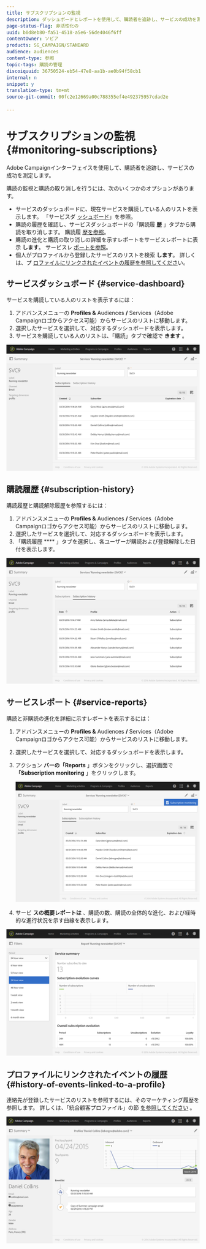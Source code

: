 ```yaml
---
title: サブスクリプションの監視
description: ダッシュボードとレポートを使用して、購読者を追跡し、サービスの成功を測定する方法について説明します。
page-status-flag: 非活性化の
uuid: b0d8eb80-fa51-4518-a5e6-56de4046f6ff
contentOwner: ソビア
products: SG_CAMPAIGN/STANDARD
audience: audiences
content-type: 参照
topic-tags: 購読の管理
discoiquuid: 36750524-eb54-47e8-aa1b-ae0b94f58cb1
internal: n
snippet: y
translation-type: tm+mt
source-git-commit: 00fc2e12669a00c788355ef4e492375957cdad2e

---
```



# サブスクリプションの監視{#monitoring-subscriptions}

Adobe Campaignインターフェイスを使用して、購読者を追跡し、サービスの成功を測定します。

購読の監視と購読の取り消しを行うには、次のいくつかのオプションがあります。

* サービスのダッシュボードに、現在サービスを購読している人のリストを表示します。 「サービスダ [ッシュボード](#service-dashboard)」を参照。
* 購読の履歴を確認し、サービスダッシュボードの「購読履 **歴** 」タブから購読を取り消します。 購読履 [歴を参照](#subscription-history)。
* 購読の進化と購読の取り消しの詳細を示すレポートをサービスレポートに表示 **します**。 サービスレ [ポートを参照](#service-reports)。
* 個人がプロファイルから登録したサービスのリストを検索 **します**。 詳しくは、プ [ロファイルにリンクされたイベントの履歴を参照してくださ](#history-of-events-linked-to-a-profile)い。

## サービスダッシュボード {#service-dashboard}

サービスを購読している人のリストを表示するには：

1. アドバンスメニューの **Profiles &amp;** Audiences **/** Services（Adobe Campaignロゴからアクセス可能）からサービスのリストに移動します。
1. 選択したサービスを選択して、対応するダッシュボードを表示します。
1. サービスを購読している人のリストは、「購読」タブで確認で **きます** 。

![](assets/lp_monitoring_subscriptions_1.png)

## 購読履歴 {#subscription-history}

購読履歴と購読解除履歴を参照するには：

1. アドバンスメニューの **Profiles &amp;** Audiences **/** Services（Adobe Campaignロゴからアクセス可能）からサービスのリストに移動します。
1. 選択したサービスを選択して、対応するダッシュボードを表示します。
1. 「購読履歴 **** 」タブを選択し、各ユーザーが購読および登録解除した日付を表示します。

![](assets/lp_monitoring_subscriptions_2.png)

## サービスレポート {#service-reports}

購読と非購読の進化を詳細に示すレポートを表示するには：

1. アドバンスメニューの **Profiles &amp;** Audiences **/** Services（Adobe Campaignロゴからアクセス可能）からサービスのリストに移動します。
1. 選択したサービスを選択して、対応するダッシュボードを表示します。
1. アクション **バーの「Reports** 」ボタンをクリックし、選択画面で **「Subscription monitoring** 」をクリックします。

   ![](assets/lp_monitoring_subscriptions_3.png)

1. サービ **スの概要レポートは** 、購読の数、購読の全体的な進化、および経時的な進行状況を示す曲線を表示します。

![](assets/lp_monitoring_subscriptions_4.png)

## プロファイルにリンクされたイベントの履歴 {#history-of-events-linked-to-a-profile}

連絡先が登録したサービスのリストを参照するには、そのマーケティング履歴を参照します。 詳しくは、「統合顧客プロファイル」の節 [を参照してください](../../audiences/using/integrated-customer-profile.md) 。

![](assets/lp_monitoring_subscriptions_5.png)

